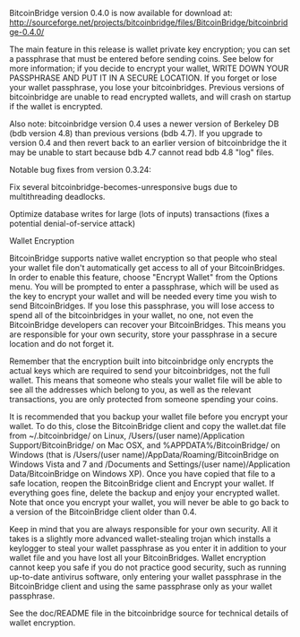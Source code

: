 BitcoinBridge version 0.4.0 is now available for download at:
http://sourceforge.net/projects/bitcoinbridge/files/BitcoinBridge/bitcoinbridge-0.4.0/

The main feature in this release is wallet private key encryption;
you can set a passphrase that must be entered before sending coins.
See below for more information; if you decide to encrypt your wallet,
WRITE DOWN YOUR PASSPHRASE AND PUT IT IN A SECURE LOCATION. If you
forget or lose your wallet passphrase, you lose your bitcoinbridges.
Previous versions of bitcoinbridge are unable to read encrypted wallets,
and will crash on startup if the wallet is encrypted.

Also note: bitcoinbridge version 0.4 uses a newer version of Berkeley DB
(bdb version 4.8) than previous versions (bdb 4.7). If you upgrade
to version 0.4 and then revert back to an earlier version of bitcoinbridge
the it may be unable to start because bdb 4.7 cannot read bdb 4.8
"log" files.


Notable bug fixes from version 0.3.24:

Fix several bitcoinbridge-becomes-unresponsive bugs due to multithreading
deadlocks.

Optimize database writes for large (lots of inputs) transactions
(fixes a potential denial-of-service attack)


Wallet Encryption

BitcoinBridge supports native wallet encryption so that people who steal your
wallet file don't automatically get access to all of your BitcoinBridges.
In order to enable this feature, choose "Encrypt Wallet" from the
Options menu.  You will be prompted to enter a passphrase, which
will be used as the key to encrypt your wallet and will be needed
every time you wish to send BitcoinBridges.  If you lose this passphrase,
you will lose access to spend all of the bitcoinbridges in your wallet,
no one, not even the BitcoinBridge developers can recover your BitcoinBridges.
This means you are responsible for your own security, store your
passphrase in a secure location and do not forget it.

Remember that the encryption built into bitcoinbridge only encrypts the
actual keys which are required to send your bitcoinbridges, not the full
wallet.  This means that someone who steals your wallet file will
be able to see all the addresses which belong to you, as well as the
relevant transactions, you are only protected from someone spending
your coins.

It is recommended that you backup your wallet file before you
encrypt your wallet.  To do this, close the BitcoinBridge client and
copy the wallet.dat file from ~/.bitcoinbridge/ on Linux, /Users/(user
name)/Application Support/BitcoinBridge/ on Mac OSX, and %APPDATA%/BitcoinBridge/
on Windows (that is /Users/(user name)/AppData/Roaming/BitcoinBridge on
Windows Vista and 7 and /Documents and Settings/(user name)/Application
Data/BitcoinBridge on Windows XP).  Once you have copied that file to a
safe location, reopen the BitcoinBridge client and Encrypt your wallet.
If everything goes fine, delete the backup and enjoy your encrypted
wallet.  Note that once you encrypt your wallet, you will never be
able to go back to a version of the BitcoinBridge client older than 0.4.

Keep in mind that you are always responsible for your own security.
All it takes is a slightly more advanced wallet-stealing trojan which
installs a keylogger to steal your wallet passphrase as you enter it
in addition to your wallet file and you have lost all your BitcoinBridges.
Wallet encryption cannot keep you safe if you do not practice
good security, such as running up-to-date antivirus software, only
entering your wallet passphrase in the BitcoinBridge client and using the
same passphrase only as your wallet passphrase.

See the doc/README file in the bitcoinbridge source for technical details
of wallet encryption.
